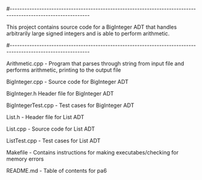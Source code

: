 #--------------------------------------------------------------------------------------------------------------

This project contains source code for a BigInteger ADT that handles arbitrarily
large signed integers and is able to perform arithmetic.

#--------------------------------------------------------------------------------------------------------------

Arithmetic.cpp - Program that parses through string from input file and performs 
arithmetic, printing to the output file

BigInteger.cpp - Source code for BigInteger ADT

BigInteger.h Header file for BigInteger ADT

BigIntegerTest.cpp - Test cases for BigInteger ADT

List.h - Header file for List ADT

List.cpp - Source code for List ADT

ListTest.cpp -  Test cases for List ADT

Makefile - Contains instructions for making executabes/checking 
for memory errors

README.md - Table of contents for pa6
